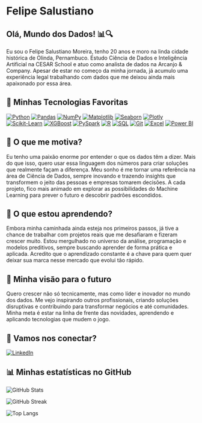 # Felipe Salustiano

## Olá, Mundo dos Dados! 📊🔍  
Eu sou o Felipe Salustiano Moreira, tenho 20 anos e moro na linda cidade histórica de Olinda, Pernambuco. Estudo Ciência de Dados e Inteligência Artificial na CESAR School e atuo como analista de dados na Arcanjo & Company. Apesar de estar no começo da minha jornada, já acumulo uma experiência legal trabalhando com dados que me deixou ainda mais apaixonado por essa área.

## 💾 Minhas Tecnologias Favoritas

[![Python](https://img.shields.io/badge/Python-3776AB?style=for-the-badge&logo=python&logoColor=white)](https://www.python.org/) [![Pandas](https://img.shields.io/badge/Pandas-150458?style=for-the-badge&logo=pandas&logoColor=white)](https://pandas.pydata.org/) [![NumPy](https://img.shields.io/badge/NumPy-013243?style=for-the-badge&logo=numpy&logoColor=white)](https://numpy.org/) [![Matplotlib](https://img.shields.io/badge/Matplotlib-11557C?style=for-the-badge&logo=plotly&logoColor=white)](https://matplotlib.org/) [![Seaborn](https://img.shields.io/badge/Seaborn-008080?style=for-the-badge&logo=python&logoColor=white)](https://seaborn.pydata.org/) [![Plotly](https://img.shields.io/badge/Plotly-3F4F75?style=for-the-badge&logo=plotly&logoColor=white)](https://plotly.com/) [![Scikit-Learn](https://img.shields.io/badge/Scikit%20Learn-F7931E?style=for-the-badge&logo=scikit-learn&logoColor=white)](https://scikit-learn.org/) [![XGBoost](https://img.shields.io/badge/XGBoost-FF7F00?style=for-the-badge&logo=xgboost&logoColor=white)](https://xgboost.readthedocs.io/) [![PySpark](https://img.shields.io/badge/PySpark-E25A1C?style=for-the-badge&logo=apache-spark&logoColor=white)](https://spark.apache.org/docs/latest/api/python/) [![R](https://img.shields.io/badge/R-276DC3?style=for-the-badge&logo=r&logoColor=white)](https://www.r-project.org/) [![SQL](https://img.shields.io/badge/SQL-336791?style=for-the-badge&logo=postgresql&logoColor=white)](https://www.postgresql.org/) [![Git](https://img.shields.io/badge/Git-F05032?style=for-the-badge&logo=git&logoColor=white)](https://git-scm.com/) [![Excel](https://img.shields.io/badge/Excel-217346?style=for-the-badge&logo=microsoft-excel&logoColor=white)](https://www.microsoft.com/pt-br/microsoft-365/excel) [![Power BI](https://img.shields.io/badge/Power%20BI-F2C811?style=for-the-badge&logo=power-bi&logoColor=black)](https://powerbi.microsoft.com/pt-br/)

## 🚀 O que me motiva?  
Eu tenho uma paixão enorme por entender o que os dados têm a dizer. Mais do que isso, quero usar essa linguagem dos números para criar soluções que realmente façam a diferença. Meu sonho é me tornar uma referência na área de Ciência de Dados, sempre inovando e trazendo insights que transformem o jeito das pessoas e empresas tomarem decisões. A cada projeto, fico mais animado em explorar as possibilidades do Machine Learning para prever o futuro e descobrir padrões escondidos.

## 📖 O que estou aprendendo?  
Embora minha caminhada ainda esteja nos primeiros passos, já tive a chance de trabalhar com projetos reais que me desafiaram e fizeram crescer muito. Estou mergulhado no universo da análise, programação e modelos preditivos, sempre buscando aprender de forma prática e aplicada. Acredito que o aprendizado constante é a chave para quem quer deixar sua marca nesse mercado que evolui tão rápido.

## 🎯 Minha visão para o futuro  
Quero crescer não só tecnicamente, mas como líder e inovador no mundo dos dados. Me vejo inspirando outros profissionais, criando soluções disruptivas e contribuindo para transformar negócios e até comunidades. Minha meta é estar na linha de frente das novidades, aprendendo e aplicando tecnologias que mudem o jogo.

## 🔗 Vamos nos conectar?  
[![LinkedIn](https://img.shields.io/badge/LinkedIn-0077B5?style=for-the-badge&logo=linkedin&logoColor=white)](https://www.linkedin.com/in/felipesalustianomoreira)

## 📊 Minhas estatísticas no GitHub  

![GitHub Stats](https://github-readme-stats.vercel.app/api?username=FelipeSalustiano&show_icons=true&theme=radical)  

![GitHub Streak](https://github-readme-streak-stats.herokuapp.com/?user=FelipeSalustiano&theme=radical)  

![Top Langs](https://github-readme-stats.vercel.app/api/top-langs/?username=FelipeSalustiano&layout=compact&theme=radical)  


